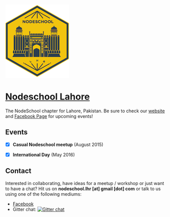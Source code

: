 [![Nodeschool Lahore logo][2]][1]

[Nodeschool Lahore][1]
======================

The NodeSchool chapter for Lahore, Pakistan. Be sure to check our [website][1]
and [Facebook Page][5] for upcoming events!


## Events

  - [x] __Casual Nodeschool meetup__ (August 2015)
  - [x] __International Day__ (May 2016)


## Contact

Interested in collaborating, have ideas for a meetup / workshop or just want
to have a chat? Hit us on __nodeschool.lhr [at] gmail [dot] com__ or talk to
us using one of the following mediums:

  - [Facebook][5]
  - Gitter chat: [![Gitter chat][3]][4]



  [1]: http://nodeschool.io/lahore/
  [2]: assets/logo.png
  [3]: https://badges.gitter.im/nodeschool/bristol.png
  [4]: https://gitter.im/nodeschool/Lahore
  [5]: https://www.facebook.com/nodeschool.lhr



